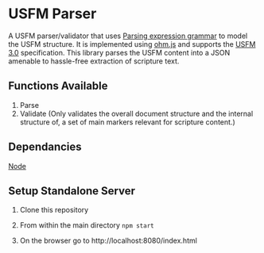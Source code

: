# USFM Parser

A USFM parser/validator that uses [Parsing expression grammar](https://en.wikipedia.org/wiki/Parsing_expression_grammar) to model the USFM structure. It is implemented using [ohm.js](https://ohmlang.github.io/) and supports the [USFM 3.0](https://github.com/ubsicap/usfm/releases/tag/v3.0.0) specification. This library parses the USFM content into a JSON amenable to hassle-free extraction of scripture text.

## Functions Available
1. Parse
2. Validate
(Only validates the overall document structure and the internal structure of, a set of main markers relevant for scripture content.)

## Dependancies
[Node](https://nodejs.org/en/download/)


## Setup Standalone Server
1. Clone this repository
2. From within the main directory
`npm start`
 
3. On the browser go to http://localhost:8080/index.html
 
